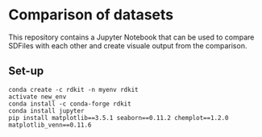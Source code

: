 # Comparison of datasets

This repository contains a Jupyter Notebook that can be used to compare SDFiles with each other and create visuale output from the comparison. 

## Set-up

```shell
conda create -c rdkit -n myenv rdkit
activate new_env
conda install -c conda-forge rdkit
conda install jupyter
pip install matplotlib==3.5.1 seaborn==0.11.2 chemplot==1.2.0 matplotlib_venn==0.11.6
```
